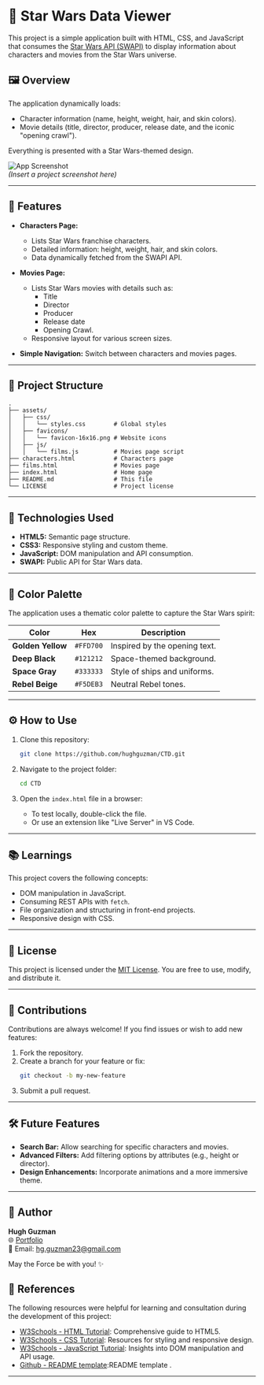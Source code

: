 
# 🌌 Star Wars Data Viewer

This project is a simple application built with HTML, CSS, and JavaScript that consumes the [Star Wars API (SWAPI)](https://swapi.dev/) to display information about characters and movies from the Star Wars universe.

## 🖼️ Overview

The application dynamically loads:
- Character information (name, height, weight, hair, and skin colors).
- Movie details (title, director, producer, release date, and the iconic "opening crawl").

Everything is presented with a Star Wars-themed design.

![App Screenshot](assets/screenshots/demo.png)  
*(Insert a project screenshot here)*

---

## 🚀 Features

- **Characters Page:**
  - Lists Star Wars franchise characters.
  - Detailed information: height, weight, hair, and skin colors.
  - Data dynamically fetched from the SWAPI API.

- **Movies Page:**
  - Lists Star Wars movies with details such as:
    - Title
    - Director
    - Producer
    - Release date
    - Opening Crawl.
  - Responsive layout for various screen sizes.

- **Simple Navigation:** Switch between characters and movies pages.

---

## 📂 Project Structure

```plaintext
.
├── assets/
│   ├── css/
│   │   └── styles.css        # Global styles
│   ├── favicons/
│   │   └── favicon-16x16.png # Website icons
│   ├── js/
│   │   └── films.js          # Movies page script
├── characters.html           # Characters page
├── films.html                # Movies page
├── index.html                # Home page
├── README.md                 # This file
└── LICENSE                   # Project license
```

---

## 🔧 Technologies Used

- **HTML5:** Semantic page structure.
- **CSS3:** Responsive styling and custom theme.
- **JavaScript:** DOM manipulation and API consumption.
- **SWAPI:** Public API for Star Wars data.

---

## 🌈 Color Palette

The application uses a thematic color palette to capture the Star Wars spirit:

| Color             | Hex       | Description                  |
|-------------------|-----------|------------------------------|
| **Golden Yellow** | `#FFD700` | Inspired by the opening text.|
| **Deep Black**    | `#121212` | Space-themed background.     |
| **Space Gray**    | `#333333` | Style of ships and uniforms. |
| **Rebel Beige**   | `#F5DEB3` | Neutral Rebel tones.         |

---

## ⚙️ How to Use

1. Clone this repository:
   ```bash
   git clone https://github.com/hughguzman/CTD.git
   ```

2. Navigate to the project folder:
   ```bash
   cd CTD
   ```

3. Open the `index.html` file in a browser:
   - To test locally, double-click the file.
   - Or use an extension like "Live Server" in VS Code.

---

## 📚 Learnings

This project covers the following concepts:
- DOM manipulation in JavaScript.
- Consuming REST APIs with `fetch`.
- File organization and structuring in front-end projects.
- Responsive design with CSS.

---

## 📜 License

This project is licensed under the [MIT License](LICENSE). You are free to use, modify, and distribute it.

---

## 🤝 Contributions

Contributions are always welcome! If you find issues or wish to add new features:

1. Fork the repository.
2. Create a branch for your feature or fix:
   ```bash
   git checkout -b my-new-feature
   ```
3. Submit a pull request.

---

## 🛠️ Future Features

- **Search Bar:** Allow searching for specific characters and movies.
- **Advanced Filters:** Add filtering options by attributes (e.g., height or director).
- **Design Enhancements:** Incorporate animations and a more immersive theme.

---

## 👾 Author

**Hugh Guzman**  
🌐 [Portfolio]((https://github.com/hughguzman))  
📧 Email: hg.guzman23@gmail.com

May the Force be with you! ✨

## 🔗 References

The following resources were helpful for learning and consultation during the development of this project:

- [W3Schools - HTML Tutorial](https://www.w3schools.com/html/default.asp): Comprehensive guide to HTML5.
- [W3Schools - CSS Tutorial](https://www.w3schools.com/css/default.asp): Resources for styling and responsive design.
- [W3Schools - JavaScript Tutorial](https://www.w3schools.com/js/default.asp): Insights into DOM manipulation and API usage.
- [Github - README template](https://github.com/othneildrew/Best-README-Template):README template .

---
